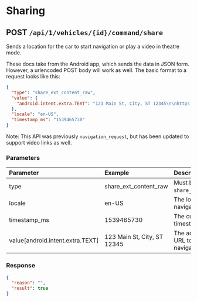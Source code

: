 # Sharing

## POST `/api/1/vehicles/{id}/command/share`

Sends a location for the car to start navigation or play a video in theatre mode.

These docs take from the Android app, which sends the data in JSON form. However, a urlencoded POST body will work as well. The basic format to a request looks like this:

```json
{
  "type": "share_ext_content_raw",
  "value": {
    "android.intent.extra.TEXT": "123 Main St, City, ST 12345\n\nhttps://goo.gl/maps/X"
  },
  "locale": "en-US",
  "timestamp_ms": "1539465730"
}
```

Note: This API was previously `navigation_request`, but has been updated to support video links as well.

### Parameters

| Parameter                        | Example                     | Description                                                    |
| :------------------------------- | :-------------------------- | :------------------------------------------------------------- |
| type                             | share_ext_content_raw       | Must be `share_ext_content_raw`.                               |
| locale                           | en-US                       | The locale for the navigation request.                         |
| timestamp_ms                     | 1539465730                  | The current UNIX timestamp.                                    |
| value[android.intent.extra.TEXT] | 123 Main St, City, ST 12345 | The address or video URL to set as the navigation destination. |

### Response

```json
{
  "reason": "",
  "result": true
}
```
